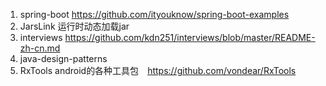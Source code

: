  1. spring-boot https://github.com/ityouknow/spring-boot-examples
 2. JarsLink 运行时动态加载jar
 3. interviews https://github.com/kdn251/interviews/blob/master/README-zh-cn.md
 4. java-design-patterns
 5. RxTools android的各种工具包　https://github.com/vondear/RxTools